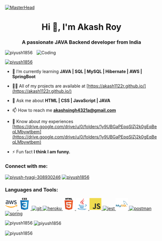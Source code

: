 [![MasterHead](https://img.freepik.com/free-vector/digital-coding-background-with-numbers-zero-one_1017-30363.jpg?w=2000)](https://piyush1856.io)
<h1 align="center">Hi 👋, I'm Akash Roy</h1>
<h3 align="center">A passionate JAVA Backend developer from India</h3>
<img align="right" alt="Coding" width="400" src ="https://cdn.dribbble.com/users/1162077/screenshots/3848914/programmer.gif">

<p align="left"> <img src="https://komarev.com/ghpvc/?username=piyush1856&label=Profile%20views&color=0e75b6&style=flat" alt="piyush1856" /> </p>

<p align="left"> <a href="https://github.com/ryo-ma/github-profile-trophy"><img src="https://github-profile-trophy.vercel.app/?username=piyush1856" alt="piyush1856" /></a> </p>

- 🌱 I’m currently learning **JAVA | SQL | MySQL | Hibernate | AWS | SpringBoot**

- 👨‍💻 All of my projects are available at [https://akash1122r.github.io/](https://akash1122r.github.io/)

- 💬 Ask me about **HTML | CSS | JavaScript | JAVA**

- 📫 How to reach me **akashsingh4321a@gmail.com**

- 📄 Know about my experiences [https://drive.google.com/drive/u/0/folders/1y9UBGaPEpqSIZj2k0gEqBeqLMbywtbem](https://drive.google.com/drive/u/0/folders/1y9UBGaPEpqSIZj2k0gEqBeqLMbywtbem)

- ⚡ Fun fact **I think I am funny.**

<h3 align="left">Connect with me:</h3>
<p align="left">
<a href="https://linkedin.com/in/piyush-tyagi-308930246" target="blank"><img align="center" src="https://raw.githubusercontent.com/rahuldkjain/github-profile-readme-generator/master/src/images/icons/Social/linked-in-alt.svg" alt="piyush-tyagi-308930246" height="30" width="40" /></a>
<a href="https://www.leetcode.com/piyush1856" target="blank"><img align="center" src="https://raw.githubusercontent.com/rahuldkjain/github-profile-readme-generator/master/src/images/icons/Social/leet-code.svg" alt="piyush1856" height="30" width="40" /></a>
</p>

<h3 align="left">Languages and Tools:</h3>
<p align="left"> <a href="https://aws.amazon.com" target="_blank" rel="noreferrer"> <img src="https://raw.githubusercontent.com/devicons/devicon/master/icons/amazonwebservices/amazonwebservices-original-wordmark.svg" alt="aws" width="40" height="40"/> </a> <a href="https://www.w3schools.com/css/" target="_blank" rel="noreferrer"> <img src="https://raw.githubusercontent.com/devicons/devicon/master/icons/css3/css3-original-wordmark.svg" alt="css3" width="40" height="40"/> </a> <a href="https://git-scm.com/" target="_blank" rel="noreferrer"> <img src="https://www.vectorlogo.zone/logos/git-scm/git-scm-icon.svg" alt="git" width="40" height="40"/> </a> <a href="https://heroku.com" target="_blank" rel="noreferrer"> <img src="https://www.vectorlogo.zone/logos/heroku/heroku-icon.svg" alt="heroku" width="40" height="40"/> </a> <a href="https://www.w3.org/html/" target="_blank" rel="noreferrer"> <img src="https://raw.githubusercontent.com/devicons/devicon/master/icons/html5/html5-original-wordmark.svg" alt="html5" width="40" height="40"/> </a> <a href="https://www.java.com" target="_blank" rel="noreferrer"> <img src="https://raw.githubusercontent.com/devicons/devicon/master/icons/java/java-original.svg" alt="java" width="40" height="40"/> </a> <a href="https://developer.mozilla.org/en-US/docs/Web/JavaScript" target="_blank" rel="noreferrer"> <img src="https://raw.githubusercontent.com/devicons/devicon/master/icons/javascript/javascript-original.svg" alt="javascript" width="40" height="40"/> </a> <a href="https://jestjs.io" target="_blank" rel="noreferrer"> <img src="https://www.vectorlogo.zone/logos/jestjsio/jestjsio-icon.svg" alt="jest" width="40" height="40"/> </a> <a href="https://www.mysql.com/" target="_blank" rel="noreferrer"> <img src="https://raw.githubusercontent.com/devicons/devicon/master/icons/mysql/mysql-original-wordmark.svg" alt="mysql" width="40" height="40"/> </a> <a href="https://postman.com" target="_blank" rel="noreferrer"> <img src="https://www.vectorlogo.zone/logos/getpostman/getpostman-icon.svg" alt="postman" width="40" height="40"/> </a> <a href="https://spring.io/" target="_blank" rel="noreferrer"> <img src="https://www.vectorlogo.zone/logos/springio/springio-icon.svg" alt="spring" width="40" height="40"/> </a> </p>

<p><img align="left" src="https://github-readme-stats.vercel.app/api/top-langs?username=piyush1856&show_icons=true&locale=en&layout=compact" alt="piyush1856" /></p>

<p>&nbsp;<img align="center" src="https://github-readme-stats.vercel.app/api?username=piyush1856&show_icons=true&locale=en" alt="piyush1856" /></p>

<p><img align="center" src="https://github-readme-streak-stats.herokuapp.com/?user=piyush1856&" alt="piyush1856" /></p>
